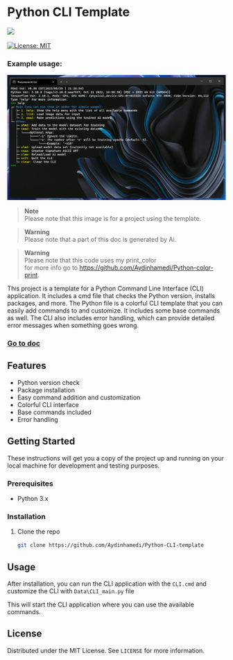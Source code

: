 # Python CLI Template
<img src="https://img.shields.io/badge/Python-FFD43B?style=for-the-badge&logo=python&logoColor=blue"/>

[![License: MIT](https://img.shields.io/badge/License-MIT-yellow.svg)](https://opensource.org/licenses/MIT)

### Example usage:

![Example](Screenshot.png)  

> **Note**\
>  Please note that this image is for a project using the template.

>  **Warning**\
>  Please note that a part of this doc is generated by Ai.

>  **Warning**\
>  Please note that this code uses my print_color\
>  for more info go to https://github.com/Aydinhamedi/Python-color-print.


This project is a template for a Python Command Line Interface (CLI) application. It includes a cmd file that checks the Python version, installs packages, and more. The Python file is a colorful CLI template that you can easily add commands to and customize. It includes some base commands as well.
The CLI also includes error handling, which can provide detailed error messages when something goes wrong.

### [Go to doc](doc.md)

## Features

- Python version check
- Package installation
- Easy command addition and customization
- Colorful CLI interface
- Base commands included
- Error handling

## Getting Started

These instructions will get you a copy of the project up and running on your local machine for development and testing purposes.

### Prerequisites

- Python 3.x

### Installation

1. Clone the repo
   ```sh
   git clone https://github.com/Aydinhamedi/Python-CLI-template
   ```

## Usage

After installation, you can run the CLI application with the `CLI.cmd` and customize the CLI with `Data\CLI_main.py` file

This will start the CLI application where you can use the available commands.


## License

Distributed under the MIT License. See `LICENSE` for more information.
